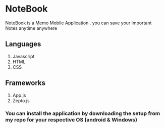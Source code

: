 # NoteBook
NoteBook is a Memo Mobile Application . you can save your important Notes anytime anywhere

## Languages
1. Javascript
2. HTML
3. CSS

## Frameworks
1. App.js
2. Zepto.js

### You can install the application by downloading the setup from my repo for your respective OS (android & Windows)
